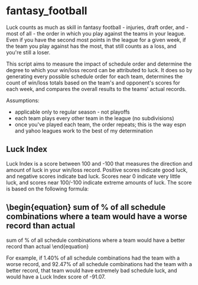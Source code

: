 # fantasy_football

Luck counts as much as skill in fantasy football - injuries, draft order, and - most of all -
the order in which you play against the teams in your league. Even if you have the second
most points in the league for a given week, if the team you play against has the most, 
that still counts as a loss, and you're still a loser.

This script aims to measure the impact of schedule order and determine the degree to which
your win/loss record can be attributed to luck. It does so by generating every possible
schedule order for each team, determines the count of win/loss totals based on the team's
and opponent's scores for each week, and compares the overall results to the teams' actual
records.

Assumptions:
- applicable only to regular season - not playoffs
- each team plays every other team in the league (no subdivisions)
- once you've played each team, the order repeats; this is the way espn and yahoo leagues work
  to the best of my determination

## Luck Index

Luck Index is a score between 100 and -100 that measures the direction and amount of luck
in your win/loss record.  Positive scores indicate good luck, and negative scores indicate
bad luck.  Scores near 0 indicate very little luck, and scores near 100/-100 indicate extreme
amounts of luck. The score is based on the following formula:

\begin{equation}
sum of % of all schedule combinations where a team would have a worse record than actual
 - 
sum of % of all schedule combinations where a team would have a better record than actual
\end{equation}

For example, if 1.40% of all schedule combinations had the team with a worse record, and
92.47% of all schedule combinations had the team with a better record, that team would have
extremely bad schedule luck, and would have a Luck Index score of -91.07.
